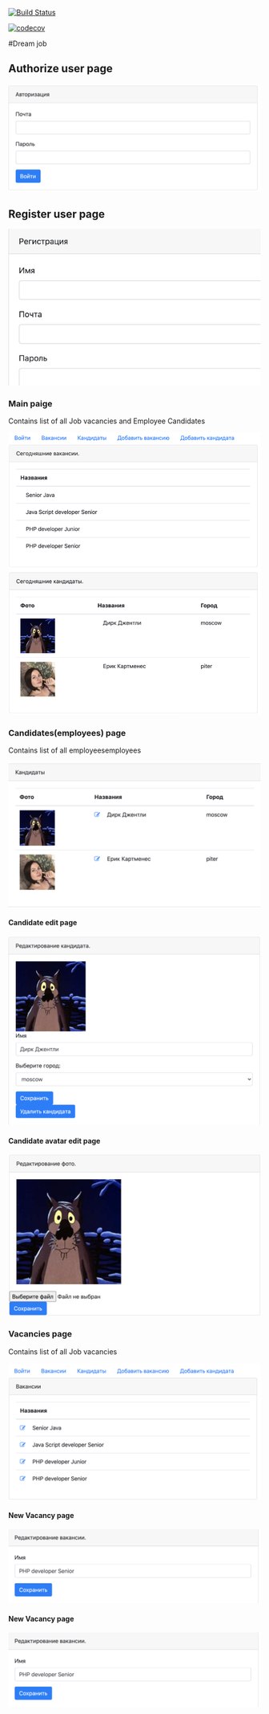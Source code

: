 [![Build Status](https://www.travis-ci.com/coffeeturbo/job4j_dreamjobm.svg?branch=master)](https://www.travis-ci.com/coffeeturbo/job4j_dreamjobm)

[![codecov](https://codecov.io/gh/coffeeturbo/job4j_dreamjobm/branch/master/graph/badge.svg?token=2RUXRTW446)](https://codecov.io/gh/coffeeturbo/job4j_dreamjobm)

#Dream job 

## Authorize user page
![alt text](images/auth_page.png)

## Register user page
![alt text](images/register_page.png)

### Main paige 
Contains list of all Job vacancies 
and Employee Candidates

![alt text](images/main_page.png) 

### Candidates(employees) page 
Contains list of all employeesemployees 

![alt text](images/candidates_list.png) 

#### Candidate edit page

![alt text](images/candidate_edit.png)

#### Candidate avatar edit page

![alt text](images/candidate_avatar_edit.png)



### Vacancies page 
Contains list of all Job vacancies 

![alt text](images/vacancy_list.png) 

#### New Vacancy page

![alt text](images/vacancy_new.png)

#### New Vacancy page

![alt text](images/vacancy_new.png) 